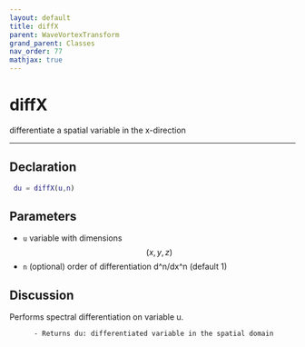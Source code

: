 ```yaml
---
layout: default
title: diffX
parent: WaveVortexTransform
grand_parent: Classes
nav_order: 77
mathjax: true
---
```


#  diffX

differentiate a spatial variable in the x-direction


---

## Declaration
```matlab
 du = diffX(u,n)
```
## Parameters
+ `u`  variable with dimensions $$(x,y,z)$$
+ `n`  (optional) order of differentiation d^n/dx^n (default 1)

## Discussion

  Performs spectral differentiation on variable u.
 
          - Returns du: differentiated variable in the spatial domain
